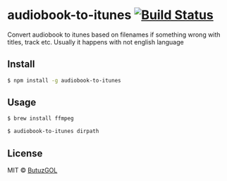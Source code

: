 # audiobook-to-itunes [![Build Status](https://travis-ci.org/ButuzGOL/audiobook-to-itunes.svg?branch=master)](https://travis-ci.org/ButuzGOL/audiobook-to-itunes)
Convert audiobook to itunes based on filenames if something wrong with titles, track etc. Usually it happens with not english language

## Install

```sh
$ npm install -g audiobook-to-itunes
```

## Usage

```sh
$ brew install ffmpeg

$ audiobook-to-itunes dirpath
```

## License

MIT © [ButuzGOL](https://butuzgol.github.io)
